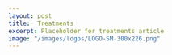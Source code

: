 ```yaml
---
layout: post
title:  Treatments
excerpt: Placeholder for treatments article
image: "/images/logos/LOGO-SM-300x226.png"
---
```


